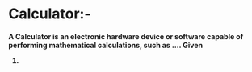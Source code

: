 # Calculator:- 



<h4>A Calculator is an electronic hardware device or software capable of performing mathematical calculations, such as .... Given
<br>
<ol>
  <li>
</ol>
  
</h4>
